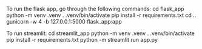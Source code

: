 To run the flask app, go through the following commands:
cd flask_app
python -m venv .venv
. .venv/bin/activate
pip install -r requirements.txt
cd ..
gunicorn -w 4 -b 127.0.0.1:5000 flask_app:app

To run streamlit:
cd streamlit_app
python -m venv .venv
. .venv/bin/activate
pip install -r requirements.txt
python -m streamlit run app.py